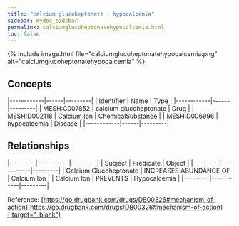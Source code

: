 ```yaml
---
title: "calcium glucoheptonate - hypocalcemia"
sidebar: mydoc_sidebar
permalink: calciumglucoheptonatehypocalcemia.html
toc: false 
---
```


{% include image.html file="calciumglucoheptonatehypocalcemia.png" alt="calciumglucoheptonatehypocalcemia" %}

## Concepts

|------------|------|---------|
| Identifier | Name | Type    |
|------------|------|---------|
| MESH:C007852 | calcium glucoheptonate | Drug |
| MESH:D002118 | Calcium Ion | ChemicalSubstance |
| MESH:D006996 | hypocalcemia | Disease |
|------------|------|---------|

## Relationships

|---------|-----------|---------|
| Subject | Predicate | Object  |
|---------|-----------|---------|
| Calcium Glucoheptonate | INCREASES ABUNDANCE OF | Calcium Ion |
| Calcium Ion | PREVENTS | Hypocalcemia |
|---------|-----------|---------|

Reference: [https://go.drugbank.com/drugs/DB00326#mechanism-of-action](https://go.drugbank.com/drugs/DB00326#mechanism-of-action){:target="_blank"}